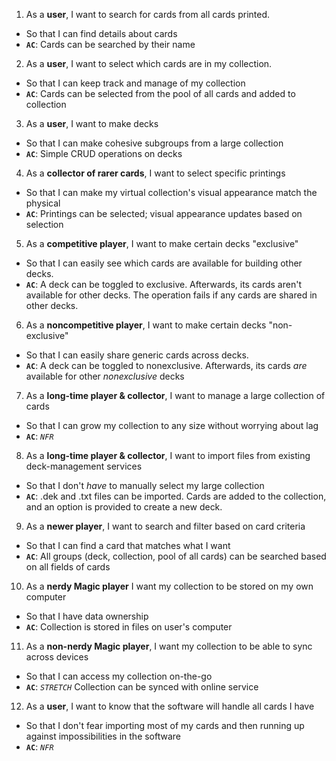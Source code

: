 1. As a **user**, I want to search for cards from all cards printed.
  - So that I can find details about cards
  - **`AC`**: Cards can be searched by their name
  
2. As a **user**, I want to select which cards are in my collection.
  - So that I can keep track and manage of my collection
  - **`AC`**: Cards can be selected from the pool of all cards and added to collection
  
3. As a **user**, I want to make decks
  - So that I can make cohesive subgroups from a large collection
  - **`AC`**: Simple CRUD operations on decks
  
4. As a **collector of rarer cards**, I want to select specific printings 
  - So that I can make my virtual collection's visual appearance match the physical
  - **`AC`**: Printings can be selected; visual appearance updates based on selection
  
5. As a **competitive player**, I want to make certain decks "exclusive"
  - So that I can easily see which cards are available for building other decks.
  - **`AC`**: A deck can be toggled to exclusive. Afterwards, its cards aren't available for other decks. The operation fails if any cards are shared in other decks.
  
6. As a **noncompetitive player**, I want to make certain decks "non-exclusive"
  - So that I can easily share generic cards across decks.
  - **`AC`**: A deck can be toggled to nonexclusive. Afterwards, its cards _are_ available for other _nonexclusive_ decks
  
7. As a **long-time player & collector**, I want to manage a large collection of cards
  - So that I can grow my collection to any size without worrying about lag 
  - **`AC`**: *`NFR`*
  
8. As a **long-time player & collector**, I want to import files from existing deck-management services
  - So that I don't _have_ to manually select my large collection
  - **`AC`**: .dek and .txt files can be imported. Cards are added to the collection, and an option is provided to create a new deck.
  
9. As a **newer player**, I want to search and filter based on card criteria
  - So that I can find a card that matches what I want
  - **`AC`**: All groups (deck, collection, pool of all cards) can be searched based on all fields of cards
  
10. As a **nerdy Magic player** I want my collection to be stored on my own computer
  - So that I have data ownership
  - **`AC`**: Collection is stored in files on user's computer
  
11. As a **non-nerdy Magic player**, I want my collection to be able to sync across devices
  - So that I can access my collection on-the-go
  - **`AC`**: *`STRETCH`* Collection can be synced with online service 
  
12. As a **user**, I want to know that the software will handle all cards I have
  - So that I don't fear importing most of my cards and then running up against impossibilities in the software
  - **`AC`**: *`NFR`*
  
